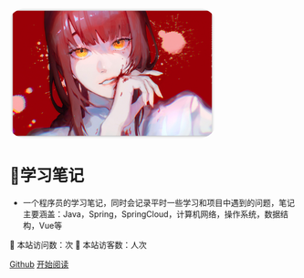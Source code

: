 <img width="360px" style="border-radius: 10%" bor src="./doc/icon/index.ico">

#   📙学习笔记

- 一个程序员的学习笔记，同时会记录平时一些学习和项目中遇到的问题，笔记主要涵盖：Java，Spring，SpringCloud，计算机网络，操作系统，数据结构，Vue等 

:rocket: 本站访问数：<span id="busuanzi_value_site_pv"></span>次 
:rocket: 本站访客数：<span id="busuanzi_value_site_uv"></span>人次

[Github](<https://github.com/iridescenceZz/baize>)
[开始阅读](README.md)



